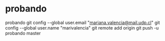 # probando
probando
git config --global user.email "mariana.valencia@mail.udp.cl"
git config --global user.name "marivalencia"
git remote add origin
git push -u probando master
